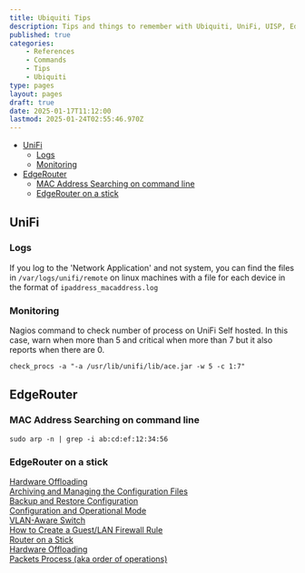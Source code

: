 ```yaml
---
title: Ubiquiti Tips
description: Tips and things to remember with Ubiquiti, UniFi, UISP, EdgeRouter systems
published: true
categories:
    - References
    - Commands
    - Tips
    - Ubiquiti
type: pages
layout: pages
draft: true
date: 2025-01-17T11:12:00
lastmod: 2025-01-24T02:55:46.970Z
---
```



<!--- cSpell:disable --->
* [UniFi](#unifi)
  * [Logs](#logs)
  * [Monitoring](#monitoring)
* [EdgeRouter](#edgerouter)
  * [MAC Address Searching on command line](#mac-address-searching-on-command-line)
  * [EdgeRouter on a stick](#edgerouter-on-a-stick)
<!--- cSpell:enable --->

## UniFi

### Logs

If you log to the 'Network Application' and not system, you can find the files in `/var/logs/unifi/remote` on linux machines with a file for each device in the format of `ipaddress_macaddress.log`

### Monitoring

Nagios command to check number of process on UniFi Self hosted. In this case, warn when more than 5 and critical when more than 7 but it also reports when there are 0.

`check_procs -a "-a /usr/lib/unifi/lib/ace.jar -w 5 -c 1:7"`

## EdgeRouter

### MAC Address Searching on command line

`sudo arp -n | grep -i ab:cd:ef:12:34:56`

### EdgeRouter on a stick

[Hardware Offloading](https://help.ui.com/hc/en-us/articles/115006567467-EdgeRouter-Hardware-Offloading)\
[Archiving and Managing the Configuration Files](https://help.ui.com/hc/en-us/articles/204960084)\
[Backup and Restore Configuration](https://help.ui.com/hc/en-us/articles/360002535514)\
[Configuration and Operational Mode](https://help.ui.com/hc/en-us/articles/204960094-EdgeRouter-Configuration-and-Operational-Mode)\
[VLAN-Aware Switch](https://help.ui.com/hc/en-us/articles/115012700967)\
[How to Create a Guest/LAN Firewall Rule](https://help.ui.com/hc/en-us/articles/218889067)\
[Router on a Stick](https://help.ui.com/hc/en-us/articles/204959444-EdgeRouter-Router-on-a-Stick)\
[Hardware Offloading](https://help.ui.com/hc/en-us/articles/115006567467-EdgeRouter-Hardware-Offloading)\
[Packets Process (aka order of operations)](https://help.ui.com/hc/en-us/articles/204976664-EdgeRouter-Packets-Processing)
